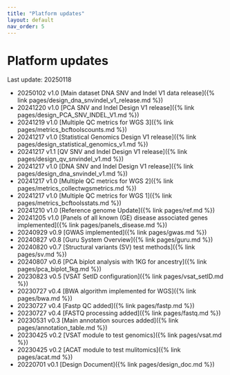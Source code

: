 ```yaml
---
title: "Platform updates"
layout: default
nav_order: 5
---
```


# Platform updates

Last update: 20250118
<!-- [Link to a page]({{ site.baseurl }}{% link pages/ref.md %}) -->

* 20250102 v1.0 [Main dataset DNA SNV and Indel V1 data release]({% link pages/design_dna_snvindel_v1_release.md %})
*  20241220 v1.0 [PCA SNV and Indel Design V1 release]({% link pages/design_PCA_SNV_INDEL_V1.md %})
* 20241219 v1.0 [Multiple QC metrics for WGS 3]({% link pages/metrics_bcftoolscounts.md %})
* 20241217 v1.0 [Statistical Genomics Design V1 release]({% link pages/design_statistical_genomics_v1.md %})
* 20241217 v1.1 [QV SNV and Indel Design V1 release]({% link pages/design_qv_snvindel_v1.md %})
* 20241217 v1.0 [DNA SNV and Indel Design V1 release]({% link pages/design_dna_snvindel_v1.md %})
* 20241217 v1.0 [Multiple QC metrics for WGS 2]({% link pages/metrics_collectwgsmetrics.md %})
* 20241217 v1.0 [Multiple QC metrics for WGS 1]({% link pages/metrics_bcftoolsstats.md %})
* 20241210 v1.0 [Reference genome Update]({% link pages/ref.md %})
* 20241205 v1.0 [Panels of all known (GE) disease associated genes implemented]({% link pages/panels_disease.md %})
* 20240929 v0.9 [GWAS implemented]({% link pages/gwas.md %})
* 20240827 v0.8 [Guru System Overview]({% link pages/guru.md %})
* 20240820 v0.7 [Structural variants (SV) test methods]({% link pages/sv.md %})
* 20240807 v0.6 [PCA biplot analysis with 1KG for ancestry]({% link pages/pca_biplot_1kg.md %})
* 20230823 v0.5 [VSAT SetID configuration]({% link pages/vsat_setID.md %})
* 20230727 v0.4 [BWA algorithm implemented for WGS]({% link pages/bwa.md %})
* 20230727 v0.4 [Fastp QC added]({% link pages/fastp.md %})
* 20230727 v0.4 [FASTQ processing added]({% link pages/fastq.md %})
* 20230531 v0.3 [Main annotation sources added]({% link pages/annotation_table.md %})
* 20230425 v0.2 [VSAT module to test genomics]({% link pages/vsat.md %})
* 20230425 v0.2 [ACAT module to test mulitomics]({% link pages/acat.md %})
* 20220701 v0.1 [Design Document]({% link pages/design_doc.md %})


